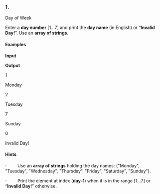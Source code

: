### 1.  
Day
of Week

Enter a **day number** [1…7] and print the **day name** (in English) or “**Invalid Day!**”. Use an **array of strings**.

#### Examples

 

**Input**

 

**Output**

 

1

 

Monday

 

2

 

Tuesday

 

7

 

Sunday

 

0

 

Invalid Day!

#### Hints

·        
Use an **array of strings** holding the day names: {"Monday",
"Tuesday", "Wednesday", "Thursday",
"Friday", "Saturday", "Sunday"}.

·        
Print the element at index (**day-1**) when it is in the range [1…7] or
“**Invalid Day!**” otherwise.